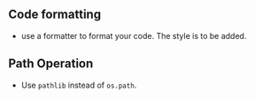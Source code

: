## Code formatting
- use a formatter to format your code. The style is to be added.


## Path Operation
- Use `pathlib` instead of `os.path`.
